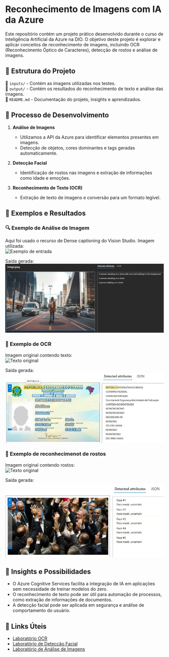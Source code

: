 # Reconhecimento de Imagens com IA da Azure

Este repositório contém um projeto prático desenvolvido durante o curso de Inteligência Artificial da Azure na DIO. O objetivo deste projeto é explorar e aplicar conceitos de reconhecimento de imagens, incluindo OCR (Reconhecimento Óptico de Caracteres), detecção de rostos e análise de imagens.

## 📌 Estrutura do Projeto

📂 `inputs/` - Contém as imagens utilizadas nos testes.  
📂 `output/` - Contém os resultados do reconhecimento de texto e análise das imagens.  
📄 `README.md` - Documentação do projeto, insights e aprendizados.

## 🚀 Processo de Desenvolvimento

1. **Análise de Imagens**  
   - Utilizamos a API da Azure para identificar elementos presentes em imagens.
   - Detecção de objetos, cores dominantes e tags geradas automaticamente.

2. **Detecção Facial**  
   - Identificação de rostos nas imagens e extração de informações como idade e emoções.

3. **Reconhecimento de Texto (OCR)**  
   - Extração de texto de imagens e conversão para um formato legível.

## 📸 Exemplos e Resultados

### 🔍 Exemplo de Análise de Imagem
Aqui foi usado o recurso de Dense captioning do Vision Studio.
Imagem utilizada:  
![Exemplo de entrada](inputs/image.jpg)

Saída gerada:  
![Resultado da análise](output/image.jpg)

### 📝 Exemplo de OCR
Imagem original contendo texto:  
![Texto original](inputs/image_ocr.jpg)

Saída gerada:  
![Resultado da análise](output/image_ocr.jpg)

### 📝 Exemplo de reconhecimenot de rostos
Imagem original contendo rostos:  
![Texto original](inputs/image_people.jpg)

Saída gerada:  
![Resultado da análise](output/image_people.jpg)

## 📌 Insights e Possibilidades

- O Azure Cognitive Services facilita a integração de IA em aplicações sem necessidade de treinar modelos do zero.
- O reconhecimento de texto pode ser útil para automação de processos, como extração de informações de documentos.
- A detecção facial pode ser aplicada em segurança e análise de comportamento do usuário.

## 🔗 Links Úteis

- [Laboratório OCR](https://microsoftlearning.github.io/mslearn-ai-fundamentals/Instructions/Labs/05-ocr.html)
- [Laboratório de Detecção Facial](https://microsoftlearning.github.io/mslearn-ai-fundamentals/Instructions/Labs/04-face.html)
- [Laboratório de Análise de Imagens](https://microsoftlearning.github.io/mslearn-ai-fundamentals/Instructions/Labs/03-image-analysis.html)
